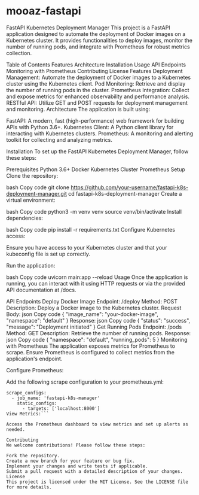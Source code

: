 # mooaz-fastapi 
FastAPI Kubernetes Deployment Manager
This project is a FastAPI application designed to automate the deployment of Docker images on a Kubernetes cluster. It provides functionalities to deploy images, monitor the number of running pods, and integrate with Prometheus for robust metrics collection.

Table of Contents
Features
Architecture
Installation
Usage
API Endpoints
Monitoring with Prometheus
Contributing
License
Features
Deployment Management: Automate the deployment of Docker images to a Kubernetes cluster using the Kubernetes client.
Pod Monitoring: Retrieve and display the number of running pods in the cluster.
Prometheus Integration: Collect and expose metrics for enhanced observability and performance analysis.
RESTful API: Utilize GET and POST requests for deployment management and monitoring.
Architecture
The application is built using:

FastAPI: A modern, fast (high-performance) web framework for building APIs with Python 3.6+.
Kubernetes Client: A Python client library for interacting with Kubernetes clusters.
Prometheus: A monitoring and alerting toolkit for collecting and analyzing metrics.

Installation
To set up the FastAPI Kubernetes Deployment Manager, follow these steps:

Prerequisites
Python 3.6+
Docker
Kubernetes Cluster
Prometheus
Setup
Clone the repository:

bash
Copy code
git clone https://github.com/your-username/fastapi-k8s-deployment-manager.git
cd fastapi-k8s-deployment-manager
Create a virtual environment:

bash
Copy code
python3 -m venv venv
source venv/bin/activate
Install dependencies:

bash
Copy code
pip install -r requirements.txt
Configure Kubernetes access:

Ensure you have access to your Kubernetes cluster and that your kubeconfig file is set up correctly.

Run the application:

bash
Copy code
uvicorn main:app --reload
Usage
Once the application is running, you can interact with it using HTTP requests or via the provided API documentation at /docs.

API Endpoints
Deploy Docker Image
Endpoint: /deploy
Method: POST
Description: Deploy a Docker image to the Kubernetes cluster.
Request Body:
json
Copy code
{
  "image_name": "your-docker-image",
  "namespace": "default"
}
Response:
json
Copy code
{
  "status": "success",
  "message": "Deployment initiated"
}
Get Running Pods
Endpoint: /pods
Method: GET
Description: Retrieve the number of running pods.
Response:
json
Copy code
{
  "namespace": "default",
  "running_pods": 5
}
Monitoring with Prometheus
The application exposes metrics for Prometheus to scrape. Ensure Prometheus is configured to collect metrics from the application's endpoint.

Configure Prometheus:

Add the following scrape configuration to your prometheus.yml:

```
scrape_configs:
  - job_name: 'fastapi-k8s-manager'
    static_configs:
      - targets: ['localhost:8000']
View Metrics:```

Access the Prometheus dashboard to view metrics and set up alerts as needed.

Contributing
We welcome contributions! Please follow these steps:

Fork the repository.
Create a new branch for your feature or bug fix.
Implement your changes and write tests if applicable.
Submit a pull request with a detailed description of your changes.
License
This project is licensed under the MIT License. See the LICENSE file for more details.


